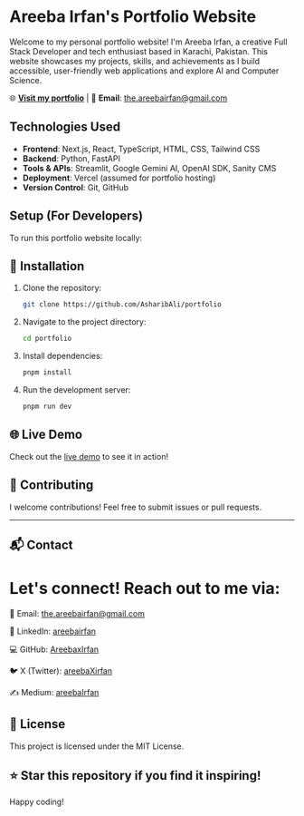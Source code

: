 # Areeba Irfan's Portfolio Website

Welcome to my personal portfolio website! I'm Areeba Irfan, a creative Full Stack Developer and tech enthusiast based in Karachi, Pakistan. This website showcases my projects, skills, and achievements as I build accessible, user-friendly web applications and explore AI and Computer Science.

🌐 **[Visit my portfolio](https://areebaxirfan.vercel.app/)** | 📧 **Email**: the.areebairfan@gmail.com

## Technologies Used

- **Frontend**: Next.js, React, TypeScript, HTML, CSS, Tailwind CSS
- **Backend**: Python, FastAPI
- **Tools & APIs**: Streamlit, Google Gemini AI, OpenAI SDK, Sanity CMS
- **Deployment**: Vercel (assumed for portfolio hosting)
- **Version Control**: Git, GitHub

## Setup (For Developers)

To run this portfolio website locally:

## 🔧 Installation

1. Clone the repository:
   ```bash
   git clone https://github.com/AsharibAli/portfolio
   ```
2. Navigate to the project directory:
   ```bash
   cd portfolio
   ```
3. Install dependencies:
   ```bash
   pnpm install
   ```
4. Run the development server:
   ```bash
   pnpm run dev
   ```

## 🌐 Live Demo

Check out the [live demo](https://areebaxirfan.vercel.app/) to see it in action!

## 🙌 Contributing

I welcome contributions! Feel free to submit issues or pull requests.

---
## 📬 Contact
# Let's connect! Reach out to me via:

📧 Email: the.areebairfan@gmail.com

💼 LinkedIn: [areebairfan](http://linkedin.com/feed/areebairfan)

💻 GitHub: [AreebaxIrfan](http://github.com/areebaxIrfan/)

🐦 X (Twitter): [areebaXirfan](https://x.com/areebaXirfan)

✍️ Medium: [areebaIrfan](https://medium.com/@areebaxirfan)

## 📄 License
This project is licensed under the MIT License.

## ⭐ Star this repository if you find it inspiring!
Happy coding!
